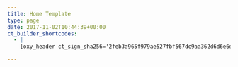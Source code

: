 ```yaml
---
title: Home Template
type: page
date: 2017-11-02T10:44:39+00:00
ct_builder_shortcodes:
  - |
    [oxy_header ct_sign_sha256='2feb3a965f979ae527fbf567dc9aa362d6d6e6daf9fe175915ebc19b2053a6e5' ct_options='{"ct_id":562,"ct_parent":0,"selector":"_header-562-9","original":{"sticky-media":"page-width","sticky_scroll_distance":"300","sticky_header":"yes"},"nicename":"Header","ct_category":"Headers","activeselector":false}'][oxy_header_row ct_sign_sha256='27a5ccd9780cae871d6d3250cff4284e99fafef3a6b778f3f39afd72b353aed8' ct_options='{"ct_id":563,"ct_parent":562,"selector":"_header_row-563-9","original":{"stack-header-vertically":"phone-landscape","background-color":"#ffffff"},"activeselector":false,"media":{"phone-landscape":{"original":{"padding-bottom":"36"}}}}'][oxy_header_left ct_sign_sha256='023323c79bcb764da33e37ee3c37ab860b11d9484fdb3fc1f85841acc2b771d3' ct_options='{"ct_id":564,"ct_parent":563,"selector":"_header_left-564-9"}'][ct_link_2 ct_sign_sha256='dd783e133768c4131e6c1368715a946f0bb1e25fa260c80bc3c1d1e62a24a2ee' ct_options='{"ct_id":254,"ct_parent":564,"selector":"link-254-9","original":{"height":"140","background-color":"#fd625e","padding-left":"70","padding-right":"70","custom-css":"ei1pbmRleDogMTA7","url":"/","margin-bottom":"-80"},"activeselector":false,"media":{"tablet":{"original":{"margin-bottom":"0","padding-left":"30","padding-right":"30"}},"phone-landscape":{"original":{"margin-bottom":"24","padding-left":"60","padding-right":"60"}}}}'][ct_image ct_sign_sha256='dc724a04f96aa98df10455eafac06877be7bfebce59753cb56230a21ce0133a0' ct_options='{"ct_id":255,"ct_parent":254,"selector":"image-255-9","original":{"height":"60","custom-css":"","src":"http://onepage2.oxy.host/wp-content/uploads/sites/19/2018/04/Oxygen-O.png"},"activeselector":false,"hover":{"custom-css":""}}'][/ct_image][/ct_link_2][/oxy_header_left][oxy_header_center ct_sign_sha256='fc7387ad7322f4452d6f8869e7ad06a43484ea9161d578347c70b8df58ddaa20' ct_options='{"ct_id":565,"ct_parent":563,"selector":"_header_center-565-9"}'][/oxy_header_center][oxy_header_right ct_sign_sha256='12916a98abbce1a71c469916aa5acaaf3e4392fa497a05c1783ed588eceef3f9' ct_options='{"ct_id":566,"ct_parent":563,"selector":"_header_right-566-9"}'][ct_div_block_2 ct_sign_sha256='6314e3251b10ed3bd4a2712e53c82a1ebda6d727c9845242dcbcdc6fe1eda91c' ct_options='{"ct_id":581,"ct_parent":566,"selector":"div_block-581-9","original":{"flex-direction":"row","display":"flex"},"media":{"phone-landscape":{"original":{"flex-direction":"column","display":"flex","align-items":"center","text-align":"center","justify-content":"center"}}}}'][ct_link_text ct_sign_sha256='94ed6a17f5bfa714893a2b333768669dc87fdf3dc6034291d1c56cf2d2dbb4a8' ct_options='{"ct_id":571,"ct_parent":581,"selector":"link_text-571-9","original":{"hover_color":"#fd3732","url":"#section-292-9"},"classes":{"0":"onepage-header-link"},"activeselector":"onepage-header-link"}']BENEFITS[/ct_link_text][ct_link_text ct_sign_sha256='53f4a58d81f08610073fb2f501e6dedc942d9af32ba638127e30dcd43589e1be' ct_options='{"ct_id":575,"ct_parent":581,"selector":"link_text-575-9","original":{"hover_color":"#fd3732","url":"#section-188-9"},"classes":{"0":"onepage-header-link"},"activeselector":"onepage-header-link"}']TESTIMONIALS[/ct_link_text][ct_link_text ct_sign_sha256='57bb323a62931316b4d016984bf108829169b54da9f2be51da7d5be916c09325' ct_options='{"ct_id":576,"ct_parent":581,"selector":"link_text-576-9","original":{"hover_color":"#fd3732","url":"#section-14-9"},"classes":{"0":"onepage-header-link"},"activeselector":"onepage-header-link"}']INTEGRATIONS[/ct_link_text][ct_link_text ct_sign_sha256='c825c1aa83f4a454c0ac1a898a677fd3a236d08fd37faf44cf521f4fd18463a0' ct_options='{"ct_id":577,"ct_parent":581,"selector":"link_text-577-9","original":{"hover_color":"#fd3732","url":"#section-81-9"},"classes":{"0":"onepage-header-link"},"activeselector":"onepage-header-link"}']PORTFOLIO[/ct_link_text][/ct_div_block_2][/oxy_header_right][/oxy_header_row][/oxy_header][ct_section ct_sign_sha256='93fad66d6a68d3c05521a41cb84b7672c7b48ee12405d26585e856a14af9da5f' ct_options='{"ct_id":203,"ct_parent":0,"selector":"section-203-9","original":{"flex-direction":"column","text-align":"center","display":"flex","justify-content":"center","background":"http://onepage2.oxy.host/wp-content/uploads/sites/19/2017/11/Combined-Shape-Copy-2@2x.png","background-repeat":"repeat-x","background-size":"manual","background-size-height":"130","background-position-top":"10","background-position-left-unit":"%","background-position-left":"50","overflow":"visible","container-padding-top":"30","container-padding-bottom":"0","background-image":"http://onepage2.oxy.host/wp-content/uploads/sites/19/2017/11/Combined-Shape-Copy-2@2x.png","align-items":"center"},"activeselector":false,"media":{"tablet":{"original":{"overflow":"hidden"}},"phone-landscape":{"original":{"overflow":"visible"}}},"nicename":"Hero Section","ct_category":"Heros & Titles"}'][ct_div_block_2 ct_sign_sha256='cc7daf2040f655ad816ad44eacd1db4f7e0bf77191391706264952edaa0278b3' ct_options='{"ct_id":206,"ct_parent":203,"selector":"div_block-206-9","original":{"width":"857","background-color":"#fff","custom-css":"ei1pbmRleDogNTs=","border-top-style":"solid","border-right-style":"solid","border-bottom-style":"solid","border-left-style":"solid","border-top-width":"1","border-right-width":"1","border-bottom-width":"1","border-left-width":"1","border-top-color":"#E6E9F0","border-right-color":"#E6E9F0","border-bottom-color":"#E6E9F0","border-left-color":"#E6E9F0","text-align":"left","padding-left":"90","padding-right":"90","padding-top":"80","padding-bottom":"90","align-items":"flex-start","position":"relative","margin-bottom":"-200","box-shadow-color":"rgba(212,221,233,0.9)","box-shadow-horizontal-offset":"0","box-shadow-vertical-offset":"10","box-shadow-blur":"40","box-shadow-spread":"0","flex-direction":"unset","display":"block"},"activeselector":false,"media":{"phone-landscape":{"original":{"width-unit":"%","width":"100","padding-bottom":"48","margin-bottom":"-105","padding-left":"48","padding-top":"48","padding-right":"48","flex-direction":"column","display":"flex","align-items":"center","text-align":"center"}},"phone-portrait":{"original":{"padding-left":"40","padding-right":"40","padding-bottom":"40"}},"tablet":{"original":{"margin-bottom":"0","padding-bottom":"60","overflow":"visible"}}}}'][ct_image ct_sign_sha256='4d2c795323abd17fcd61aa1af2dbd2d4a5b0e75ce4c73e00f12b7acede8b37a7' ct_options='{"ct_id":611,"ct_parent":206,"selector":"image-611-9","original":{"src":"http://onepage2.oxy.host/wp-content/uploads/sites/19/2018/05/big-roupe@2x.png","position":"absolute","left-unit":"%","width-unit":"%","flex-direction":"unset","display":"block","width":"116","right-unit":"%","margin-left-unit":"%","margin-right-unit":"%","max-width":"1000","left":"-12.7","custom-css":"ei1pbmRleDogNDs="},"activeselector":false}'][/ct_image][ct_headline ct_sign_sha256='8e05130e516a2b2a7256cabb29d8fe89c660dfe981337cd6d4db0cc0812586b0' ct_options='{"ct_id":207,"ct_parent":206,"selector":"headline-207-9","original":{"line-height":"0.9","custom-css":"ei1pbmRleDogNTs=","margin-bottom":"10","margin-left":"-15"},"activeselector":false,"media":{"phone-landscape":{"original":{"font-size":"64","margin-bottom":"24","margin-left":"0"}},"phone-portrait":{"original":{"font-size":"52"}}},"classes":{"0":"onepage-heading-one"}}']Welcome to the future.[/ct_headline][ct_headline ct_sign_sha256='4ed70e15ade66bbd3b7edfed1f39b750c839e9f26c44a9616ad567bd80c5e5ab' ct_options='{"ct_id":216,"ct_parent":206,"selector":"headline-216-9","classes":{"0":"onepage-heading-three"},"activeselector":false,"original":{"margin-bottom":"18"}}']Build anything you can imagine.[/ct_headline][ct_text_block ct_sign_sha256='8329d5b1f971ec62f1b5104eeb61a55e7e5f1afdc4e1bb8b75ea71f16b7f7c9d' ct_options='{"ct_id":218,"ct_parent":206,"selector":"text_block-218-9","classes":{},"activeselector":false,"original":{"color":"#666","font-size":"20","margin-bottom":"30"}}']Oxygen is a new way to build websites visually. Drag &amp; drop inside WordPress for total WYSIWYG control.[/ct_text_block][ct_link_text ct_sign_sha256='b2d4d23df0a0be145862043c56c18d5b803e1a9a3f5e3d58dee7366bb34acc8b' ct_options='{"ct_id":560,"ct_parent":206,"selector":"link_text-560-9","classes":{"0":"onepage-red-button"},"activeselector":false,"original":{"margin-left":"-6","margin-bottom":"24"}}']GET STARTED[/ct_link_text][ct_div_block_3 ct_sign_sha256='6ebc64680900f3315f86e87a324cd57c216e3b3f4fbd45652d1a5f4eb04f36d0' ct_options='{"ct_id":223,"ct_parent":206,"selector":"div_block-223-9","original":{"flex-direction":"row","text-align":"left","display":"flex","justify-content":"flex-start","align-items":"center"},"activeselector":false,"media":{"phone-portrait":{"original":{"flex-direction":"column","display":"flex"}}}}'][ct_image ct_sign_sha256='1201d86a245010f9ad6101da65be5ed4140da100550e6929816d80eebe41c2c5' ct_options='{"ct_id":224,"ct_parent":223,"selector":"image-224-9","original":{"src":"http://onepage2.oxy.host/wp-content/uploads/sites/19/2017/11/Group-2@2x.png","height":"42","margin-right":"6"},"activeselector":false}'][/ct_image][ct_headline ct_sign_sha256='0e4ec2b0ab47d12c69488c601876823a81d9e0cdf9ebdea3682ac553456ab8b1' ct_options='{"ct_id":225,"ct_parent":223,"selector":"headline-225-9","original":{"tag":"h4","color":"#c7d3e1","font-size":"16","margin-top":"02"},"activeselector":false}']No credit card required[/ct_headline][/ct_div_block_3][/ct_div_block_2][/ct_section][ct_section ct_sign_sha256='adcc6ece3c284a5bb79155c8e5fa44b1402f29c22f8b43d368f098ca4163fb9e' ct_options='{"ct_id":275,"ct_parent":"0","selector":"section-275-9","original":{"container-padding-top":"240","background-color":"#e4ebf3","container-padding-bottom":"0","flex-direction":"row","display":"flex","justify-content":"center","text-align":"center"},"activeselector":false,"media":{"tablet":{"original":{"container-padding-top":"60","container-padding-bottom":"0","display":"flex","flex-wrap":"wrap"}},"phone-landscape":{"original":{"container-padding-top":"40"}}},"nicename":"Clients","ct_category":"Social Proof"}'][ct_image ct_sign_sha256='fe94ce499b096a12aa8050b919236c591e6e29be61ee3f566128a0f7c019b0f1' ct_options='{"ct_id":353,"ct_parent":275,"selector":"image-353-9","original":{"src":"http://onepage2.oxy.host/wp-content/uploads/sites/19/2018/04/darklogo-21.png"},"classes":{"0":"onepage-clients-image"},"activeselector":"onepage-clients-image"}'][/ct_image][ct_image ct_sign_sha256='959da870831654bae5ed1a71405624326b2669d2c8aa5f25b5c748a12eeb8925' ct_options='{"ct_id":358,"ct_parent":275,"selector":"image-358-9","original":{"src":"http://onepage2.oxy.host/wp-content/uploads/sites/19/2018/04/darklogo-20.png"},"classes":{"0":"onepage-clients-image"},"activeselector":"onepage-clients-image"}'][/ct_image][ct_image ct_sign_sha256='f670260bae55b42148805fbbcb9ea14593b316237619859f9cf56b3ad348ef23' ct_options='{"ct_id":354,"ct_parent":275,"selector":"image-354-9","original":{"src":"http://onepage2.oxy.host/wp-content/uploads/sites/19/2018/04/darklogo-10.png"},"classes":{"0":"onepage-clients-image"},"activeselector":"onepage-clients-image"}'][/ct_image][ct_image ct_sign_sha256='858c24a5e532fc4a2d9b6ac6920053827dbb7f8e87cc375d64eb661f88b0ac2f' ct_options='{"ct_id":357,"ct_parent":275,"selector":"image-357-9","original":{"src":"http://onepage2.oxy.host/wp-content/uploads/sites/19/2018/04/darklogo-18.png"},"classes":{"0":"onepage-clients-image"},"activeselector":"onepage-clients-image"}'][/ct_image][ct_image ct_sign_sha256='590157629cb3f9a8508a2af4c4cd2a89ca0afe9759002ef9ae7fe0a811a70465' ct_options='{"ct_id":356,"ct_parent":275,"selector":"image-356-9","original":{"src":"http://onepage2.oxy.host/wp-content/uploads/sites/19/2018/04/darklogo-13.png"},"classes":{"0":"onepage-clients-image"},"activeselector":"onepage-clients-image"}'][/ct_image][/ct_section][ct_section ct_sign_sha256='c5a3df550e333a1bfc065af40b632d3e3c4f8df57a912d5652e05547c82dcf31' ct_options='{"ct_id":292,"ct_parent":0,"selector":"section-292-9","original":{"background-color":"#e4ebf3","flex-direction":"row","text-align":"left","display":"flex","flex-wrap":"wrap","justify-content":"flex-start","container-padding-top":"30","position":"relative","container-padding-bottom":"120","overflow":"hidden"},"activeselector":false,"media":{"tablet":{"original":{"flex-direction":"row","display":"flex","align-items":"stretch"}},"phone-landscape":{"original":{"flex-direction":"column","display":"flex","align-items":"flex-start","text-align":"left","container-padding-bottom":"30"}}},"nicename":"Benefits","ct_category":"Content"}'][ct_div_block_2 ct_sign_sha256='2db4b83b8434980eb0c57cd0582bb6ee8c2ddaf0084eb6ecfec48678be5d3304' ct_options='{"ct_id":293,"ct_parent":292,"selector":"div_block-293-9","original":{"width-unit":"%"},"classes":{"0":"BenefitWrapper"},"activeselector":"BenefitWrapper","media":{"phone-landscape":{"original":{"width-unit":"%","width":"100"}}}}'][ct_div_block_3 ct_sign_sha256='a0042a57f4094fdfb98c3fcc95e5734c79cb461a92d971a9756fb1562d7c6d9d' ct_options='{"ct_id":297,"ct_parent":293,"selector":"div_block-297-9","original":{"width-unit":"%","width":"100","background-color":"#fff","custom-css":"","flex-direction":"column","display":"flex","text-align":"left","padding-left":"60","padding-top":"40","padding-right":"60","padding-bottom":"60","align-items":"flex-start","background":"http://onepage2.oxy.host/wp-content/uploads/sites/19/2017/11/Group-3@2x-1.png","background-size":"cover","background-position-top":"0","justify-content":"space-between","box-shadow-color":"rgba(212,221,233,0.9)","box-shadow-horizontal-offset":"0","box-shadow-vertical-offset":"10","box-shadow-blur":"40","box-shadow-spread":"0"},"activeselector":false,"media":{"page-width":{"original":{"flex-direction":"column","display":"flex","justify-content":"space-between"}},"tablet":{"original":{"flex-direction":"column","display":"flex","justify-content":"flex-start","background-size":"cover","background-position-left-unit":"%","background-position-left":"50"}},"phone-portrait":{"original":{"padding-top":"24","padding-left":"48","padding-bottom":"48","padding-right":"48"}}}}'][ct_text_block ct_sign_sha256='010507449b0ce2a0e4b41013653c74c620ca5f47f594c9274783b2b5dc668b1d' ct_options='{"ct_id":586,"ct_parent":297,"selector":"text_block-586-9","classes":{"0":"onepage-benefits-number"},"activeselector":"onepage-benefits-number"}']01[/ct_text_block][ct_div_block_4 ct_sign_sha256='b472b59724a255b49e15d10343d538bb6005773e58d03c977801ef1be0e1988b' ct_options='{"ct_id":336,"ct_parent":297,"selector":"div_block-336-9","original":{"align-items":"flex-start","text-align":"left"},"media":{"page-width":{"original":{"flex-direction":"column","display":"flex","align-items":"flex-start","text-align":"left"}}}}'][ct_headline ct_sign_sha256='635c7db1065561f1e82246afa10d33ce5b1a01dc7248fe9731796a2ba50288f1' ct_options='{"ct_id":597,"ct_parent":336,"selector":"headline-597-9","original":{"tag":"h4"},"classes":{"0":"onepage-benefits-title"},"activeselector":"onepage-benefits-title"}']Impossible considered invitation him men instrument saw.[/ct_headline][ct_text_block ct_sign_sha256='b2dc54ea78122b99829f298de90aec36d1e6ae227b373e708c28b2e6898486c0' ct_options='{"ct_id":299,"ct_parent":336,"selector":"text_block-299-9","classes":{"0":"onepage-benefits-text"},"activeselector":"onepage-benefits-text"}']Up is opinion message manners correct hearing husband my. Disposing commanded dashwoods cordially.[/ct_text_block][/ct_div_block_4][/ct_div_block_3][/ct_div_block_2][ct_div_block_2 ct_sign_sha256='a3619ee1f693b02137daf0876f4c5a4569a7f46d2b056e576b1b5c162a764247' ct_options='{"ct_id":308,"ct_parent":292,"selector":"div_block-308-9","original":{"width-unit":"%","position":"relative"},"classes":{"0":"BenefitWrapper"},"activeselector":"BenefitWrapper","media":{"phone-landscape":{"original":{"width-unit":"%","width":"100"}}}}'][ct_image ct_sign_sha256='edfbf75af82af7f88b2d5f97ef667938b4a6243ea5601a741bdbe31be0b30bd4' ct_options='{"ct_id":335,"ct_parent":308,"selector":"image-335-9","original":{"position":"absolute","right":"-75","src":"http://onepage2.oxy.host/wp-content/uploads/sites/19/2017/11/Group-9@2x.png","height":"227","top":"-25"},"activeselector":false}'][/ct_image][ct_div_block_3 ct_sign_sha256='240542efc26d7c57a33a6d6f9687a990ab8fb62700dc42678c6cb4e00de2e1a3' ct_options='{"ct_id":309,"ct_parent":308,"selector":"div_block-309-9","original":{"width-unit":"%","width":"100","background-color":"#fff","custom-css":"ei1pbmRleDogMTA7","flex-direction":"column","display":"flex","text-align":"left","padding-left":"60","padding-top":"40","padding-right":"60","padding-bottom":"60","align-items":"flex-start","background":"http://onepage2.oxy.host/wp-content/uploads/sites/19/2017/11/Group-4@2x.png","background-size":"cover","background-position-top":"0","justify-content":"space-between"},"activeselector":false,"media":{"page-width":{"original":{"flex-direction":"column","display":"flex","justify-content":"space-between"}},"tablet":{"original":{"flex-direction":"column","display":"flex","justify-content":"flex-start","background-size":"cover","background-position-left-unit":"%","background-position-left":"50"}},"phone-portrait":{"original":{"padding-left":"48","padding-right":"48","padding-bottom":"48","padding-top":"24"}}}}'][ct_text_block ct_sign_sha256='dbe214afa37fe8b91da898aa621a19615eba229f93e426759804da61683bf6a7' ct_options='{"ct_id":588,"ct_parent":309,"selector":"text_block-588-9","classes":{"0":"onepage-benefits-number"},"activeselector":"onepage-benefits-number"}']02[/ct_text_block][ct_headline ct_sign_sha256='5e6a696bee0469c2518b67f6d891420f3f85c1fa3cf4b08b24d5c234c11c6d38' ct_options='{"ct_id":608,"ct_parent":309,"selector":"headline-608-9","original":{"tag":"h4"},"classes":{"0":"onepage-benefits-title"},"activeselector":"onepage-benefits-title"}']Chicken sandwiches enable rtificial turf restoration.[/ct_headline][ct_text_block ct_sign_sha256='11e6126d105428489774e7f7e15a5b755a36bce8ce276d82e7fd2a0df8621890' ct_options='{"ct_id":606,"ct_parent":309,"selector":"text_block-606-9","classes":{"0":"onepage-benefits-text"},"activeselector":"onepage-benefits-text"}']Sudden looked elinor off guy estate nor silent. Son read such next see the rest two. Was use extent old entire.[/ct_text_block][/ct_div_block_3][/ct_div_block_2][ct_div_block_2 ct_sign_sha256='fa963fe84157759f86ddb648ecf2d1527e1950ad231ac5fdc28179a6ca05382c' ct_options='{"ct_id":313,"ct_parent":292,"selector":"div_block-313-9","original":{"width-unit":"%","position":"relative"},"classes":{"0":"BenefitWrapper"},"activeselector":"BenefitWrapper","media":{"phone-landscape":{"original":{"width-unit":"%","width":"100"}}}}'][ct_image ct_sign_sha256='887bb80df1b8c7de27a16d2f288a693501a03e73c0344c74b06ac4f841d6eec3' ct_options='{"ct_id":332,"ct_parent":313,"selector":"image-332-9","original":{"position":"absolute","left":"-99","src":"http://onepage2.oxy.host/wp-content/uploads/sites/19/2017/11/Group-10@2x.png","height":"247","custom-css":"ei1pbmRleDogMzA7","bottom":"-85"},"activeselector":false,"media":{"page-width":{"original":{"position":"absolute"}}}}'][/ct_image][ct_div_block_3 ct_sign_sha256='3e6d83fed572064b2232e1207c0d50fa1a9230f92b9dc179325a1cee2baf3566' ct_options='{"ct_id":314,"ct_parent":313,"selector":"div_block-314-9","original":{"width-unit":"%","width":"100","background-color":"#fff","custom-css":"Ym94LXNoYWRvdzogcmdiYSgyMTIsMjIxLDIzMywwLjkpIDAgMTBweCA0MHB4Owp6LWluZGV4OiAxMDs=","flex-direction":"column","display":"flex","text-align":"left","padding-left":"60","padding-top":"40","padding-right":"60","padding-bottom":"60","align-items":"flex-start","background":"http://onepage2.oxy.host/wp-content/uploads/sites/19/2017/11/Group-6@2x.png","background-size":"cover","background-position-top":"0","justify-content":"space-between"},"activeselector":false,"media":{"page-width":{"original":{"flex-direction":"column","display":"flex","justify-content":"space-between"}},"tablet":{"original":{"flex-direction":"column","display":"flex","justify-content":"flex-start","background-position-left-unit":"%","background-position-left":"50"}},"phone-portrait":{"original":{"padding-left":"48","padding-right":"48","padding-bottom":"48","padding-top":"24"}}}}'][ct_text_block ct_sign_sha256='d2802b85645728ff144578cdc8c88746627be10350029adcbe419a6ee1fc7256' ct_options='{"ct_id":590,"ct_parent":314,"selector":"text_block-590-9","classes":{"0":"onepage-benefits-number"},"activeselector":"onepage-benefits-number"}']03[/ct_text_block][ct_headline ct_sign_sha256='e083a70427e735919eab3553927b3d3a3e8be62b68564c086d5a91704568c186' ct_options='{"ct_id":600,"ct_parent":314,"selector":"headline-600-9","original":{"tag":"h4"},"classes":{"0":"onepage-benefits-title"},"activeselector":"onepage-benefits-title"}']Sudden looked elinor off guy estate nor silent.[/ct_headline][ct_text_block ct_sign_sha256='2f0b184a7034f3bd725fc885f3d68726dce36fdd1f21e16a03d0405336ec9adf' ct_options='{"ct_id":602,"ct_parent":314,"selector":"text_block-602-9","classes":{"0":"onepage-benefits-text"},"activeselector":"onepage-benefits-text"}']Open know age use whom him than lady was. On lasted uneasy exeter my itself effect spirit. At design he vanity.[/ct_text_block][/ct_div_block_3][/ct_div_block_2][ct_div_block_2 ct_sign_sha256='f28a8a8ea0f0bd2eea6b94f225208e7fd143dd2fb20edbb650c26bd7a9c6fd36' ct_options='{"ct_id":318,"ct_parent":292,"selector":"div_block-318-9","original":{"width-unit":"%"},"classes":{"0":"BenefitWrapper"},"activeselector":"BenefitWrapper","media":{"phone-landscape":{"original":{"width-unit":"%","width":"100"}}}}'][ct_div_block_3 ct_sign_sha256='32c70f89b13459a24d93459e9c80ee1ba13502633a1b99160f9cd38cb4d4b12f' ct_options='{"ct_id":319,"ct_parent":318,"selector":"div_block-319-9","original":{"width-unit":"%","width":"100","background-color":"#fff","custom-css":"Ym94LXNoYWRvdzogcmdiYSgyMTIsMjIxLDIzMywwLjkpIDAgMTBweCA0MHB4Ow==","flex-direction":"column","display":"flex","text-align":"left","padding-left":"60","padding-top":"40","padding-right":"60","padding-bottom":"60","align-items":"flex-start","background":"http://onepage2.oxy.host/wp-content/uploads/sites/19/2017/11/Group-8@2x.png","background-size":"cover","background-position-top":"0","justify-content":"space-between"},"activeselector":false,"media":{"page-width":{"original":{"flex-direction":"column","display":"flex","justify-content":"space-between"}},"tablet":{"original":{"flex-direction":"column","display":"flex","justify-content":"flex-start","background-size":"cover","background-position-left-unit":"%","background-position-left":"50"}},"phone-portrait":{"original":{"padding-left":"48","padding-right":"48","padding-bottom":"48","padding-top":"24"}}}}'][ct_text_block ct_sign_sha256='ebe2b9ea832a4d0bd793b420a9f6cbe4dffc7aefc7646edf0d73078487733100' ct_options='{"ct_id":592,"ct_parent":319,"selector":"text_block-592-9","classes":{"0":"onepage-benefits-number"},"activeselector":"onepage-benefits-number"}']04[/ct_text_block][ct_headline ct_sign_sha256='92b44f21ea637d2482556c50c718022b98fafddbb791a93a62ffb2b506c4dd9d' ct_options='{"ct_id":610,"ct_parent":319,"selector":"headline-610-9","original":{"tag":"h4"},"classes":{"0":"onepage-benefits-title"},"activeselector":"onepage-benefits-title"}']Particular unaffected projection sentiments no my.[/ct_headline][ct_text_block ct_sign_sha256='1263d0886a7903c5801d04c4dcccb97bff584ee6157766690aea6c24d9f851b4' ct_options='{"ct_id":604,"ct_parent":319,"selector":"text_block-604-9","classes":{"0":"onepage-benefits-text"},"activeselector":"onepage-benefits-text"}']Particular unaffected projection sentiments no my. Music marry as at cause party worth weeks.[/ct_text_block][/ct_div_block_3][/ct_div_block_2][/ct_section][ct_section ct_sign_sha256='212a682350f0ad0277bad1de2e1e329bb6379958a873c8ee422424f490522779' ct_options='{"ct_id":188,"ct_parent":0,"selector":"section-188-9","original":{"container-padding-bottom":"100","container-padding-top":"100","flex-direction":"column","display":"flex","text-align":"center","align-items":"center"},"media":{"phone-landscape":{"original":{"container-padding-bottom":"40","container-padding-top":"60"}}},"nicename":"Testimonials","ct_category":"Social Proof"}'][ct_headline ct_sign_sha256='14bf9672ae214c3c9e220cb1587d7a60891c3a96d91ef4181efbaf44f4c665a3' ct_options='{"ct_id":190,"ct_parent":188,"selector":"headline-190-9","original":{"tag":"h2","color":"#000","margin-bottom":"12","margin-left":"20","margin-right":"20"},"classes":{"0":"onepage-heading-two"},"activeselector":false}']What our<br>customers say[/ct_headline][ct_text_block ct_sign_sha256='2ed516055929796ccf368e1786927944c39b3a76e49275174f30ca458559f42d' ct_options='{"ct_id":192,"ct_parent":188,"selector":"text_block-192-9","classes":{"0":"onepage-subheading"},"activeselector":"onepage-subheading"}']We love our customers, and they love us[/ct_text_block][ct_image ct_sign_sha256='d43ac7b9c3cd557da80286d6d1e545e92d130b92d5a9818606449a961d1cb3b8' ct_options='{"ct_id":194,"ct_parent":188,"selector":"image-194-9","original":{"src":"http://onepage2.oxy.host/wp-content/uploads/sites/19/2017/11/Rectangle-15-Copy-6@2x.png","height":"8","margin-top":"22","margin-bottom":"22"},"activeselector":false}'][/ct_image][ct_slider ct_sign_sha256='8d7dace7b2f2bbbeb62f358c6c48e6e9ac6f43e95b856df2dc7db64a2d84404c' ct_options='{"ct_id":398,"ct_parent":188,"selector":"slider-398-9","original":{"slider-arrow-color":"darker","slider-dot-color":"#ddd","slider-show-arrows":"yes","slider-show-dots":"yes","slider-autoplay":"no","slider-autoplay-delay":"3000","slider-animation":"horizontal","slider-animation-speed":"750"},"activeselector":false}'][ct_slide ct_sign_sha256='a01481ab41557e37f88530fb3d2a45673fddb9bf6964abbc365790ed6cabca51' ct_options='{"ct_id":399,"ct_parent":398,"selector":"slide-399-9"}'][ct_headline ct_sign_sha256='c72b9fba4099fc736814da86f9e79a52040df0a22cc443e2566e810cb8d24eac' ct_options='{"ct_id":200,"ct_parent":399,"selector":"headline-200-9","original":{"tag":"h3","margin-bottom":"24"},"classes":{"0":"onepage-heading-three"},"activeselector":false}']It was such a&nbsp;pleasure to work with...[/ct_headline][ct_text_block ct_sign_sha256='7676a312b4cb545b55d620775ac4700706ad114382489d891982dcb1e95acdcb' ct_options='{"ct_id":409,"ct_parent":399,"selector":"text_block-409-9","classes":{"0":"onepage-testimonial-quote"},"activeselector":"onepage-testimonial-quote"}']Impossible considered invitation him men instrument saw celebrated unpleasant. Put rest and must set kind next many near nay. He exquisite continued explained middleton am.[/ct_text_block][ct_div_block_3 ct_sign_sha256='0e31452cd61be699371a8c20d11e3399944cd57f850019dc9663887c6890c658' ct_options='{"ct_id":412,"ct_parent":399,"selector":"div_block-412-9","classes":{"0":"onepage-testimonial-wrapper"},"activeselector":"onepage-testimonial-wrapper"}'][ct_image ct_sign_sha256='06bc345d1534024aef3be75a62f97995e368524af861335728aac3fc06205683' ct_options='{"ct_id":413,"ct_parent":412,"selector":"image-413-9","original":{"src":"http://onepage2.oxy.host/wp-content/uploads/sites/19/2018/04/avatar12.jpg"},"classes":{"0":"onepage-testimonial-avatar"},"activeselector":"onepage-testimonial-avatar"}'][/ct_image][ct_headline ct_sign_sha256='a4838f5fc22b78c3288ac9a91109dbc7623bbe3a07c355bb853b1a84c09f0eec' ct_options='{"ct_id":414,"ct_parent":412,"selector":"headline-414-9","original":{"tag":"h4"},"classes":{"0":"onepage-testimonial-name"},"activeselector":"onepage-testimonial-name"}']Jessica Willson[/ct_headline][/ct_div_block_3][/ct_slide][ct_slide ct_sign_sha256='ea4df814b2b279b8ecb44e2fce378c38aab218342fa7f209ad032ab64cd7164b' ct_options='{"ct_id":400,"ct_parent":398,"selector":"slide-400-9"}'][ct_headline ct_sign_sha256='e7f1b18cca89d161ebf554410b297fdc824a0ebaf9a8024812720b3911483e68' ct_options='{"ct_id":416,"ct_parent":400,"selector":"headline-416-9","original":{"tag":"h3","margin-bottom":"24"},"classes":{"0":"onepage-heading-three"},"activeselector":false}']Best of The Best[/ct_headline][ct_text_block ct_sign_sha256='83762774c70fea9eacc420ee374faa5b7113b9d3a1e3a2a5dc4c973eb3bfe34b' ct_options='{"ct_id":418,"ct_parent":400,"selector":"text_block-418-9","classes":{"0":"onepage-testimonial-quote"},"activeselector":"onepage-testimonial-quote"}']Mirth his quick its set front enjoy hoped had there. Who connection imprudence middletons too but increasing celebrated principles joy. Herself too improve guy winding ask expense are compact. New all paid few hard pure she.[/ct_text_block][ct_div_block_3 ct_sign_sha256='aa2e3fa1190e5cb76d6aaa16e708db8783418aeed007bd16b6c6ec9443b5c450' ct_options='{"ct_id":420,"ct_parent":400,"selector":"div_block-420-9","classes":{"0":"onepage-testimonial-wrapper"},"activeselector":"onepage-testimonial-wrapper"}'][ct_image ct_sign_sha256='4b2dd66e1adf54417a1fa67604faf0546f1d7a0f93af23992ab2686590dc0e27' ct_options='{"ct_id":421,"ct_parent":420,"selector":"image-421-9","original":{"src":"http://onepage2.oxy.host/wp-content/uploads/sites/19/2018/04/avatar7.jpg"},"classes":{"0":"onepage-testimonial-avatar"},"activeselector":"onepage-testimonial-avatar"}'][/ct_image][ct_headline ct_sign_sha256='2b88cebc3e7f163e880d5d30e1151f95fd9a990aff452f83f3c3d5b0c38d2a85' ct_options='{"ct_id":422,"ct_parent":420,"selector":"headline-422-9","original":{"tag":"h4"},"classes":{"0":"onepage-testimonial-name"},"activeselector":"onepage-testimonial-name"}']Adam Knows[/ct_headline][/ct_div_block_3][/ct_slide][/ct_slider][/ct_section][ct_section ct_sign_sha256='4556b7279b4540664608f9a78f8ddf1eda176dd3f3b8de345709265b6139a7c3' ct_options='{"ct_id":175,"ct_parent":0,"selector":"section-175-9","original":{"background-color":"#fd625e","container-padding-top":"120","container-padding-bottom":"120","flex-direction":"row","text-align":"left","display":"flex","justify-content":"flex-start","background":"http://onepage2.oxy.host/wp-content/uploads/sites/19/2017/11/Combined-Shape-Copy@2x.png","background-repeat":"no-repeat","background-size":"manual","background-size-width":"130","background-position-left-unit":"%","background-position-left":"20","align-items":"center","background-image":"http://onepage2.oxy.host/wp-content/uploads/sites/19/2017/11/Combined-Shape-Copy@2x.png"},"activeselector":false,"media":{"phone-landscape":{"original":{"flex-direction":"column","display":"flex","align-items":"center","text-align":"center","background":"http://onepage2.oxy.host/wp-content/uploads/sites/19/2017/11/Combined-Shape@2x-2.png","background-color":"#fd625e","background-size-height":"130","background-position-top-unit":"%","background-position-top":"20","background-image":"http://onepage2.oxy.host/wp-content/uploads/sites/19/2017/11/Combined-Shape@2x-2.png","background-size":"contain","flex-reverse":"reverse"}},"tablet":{"original":{"container-padding-top":"80","container-padding-bottom":"100","background-size":"manual","background-size-width":"130","background-position-top-unit":"%","background-position-top":"50","background-position-left":"130"}}},"nicename":"CTA Left","ct_category":"Call To Action"}'][ct_new_columns_2 ct_sign_sha256='5634c0e9c41bdc8543b8112ec3d6e7b8bc88b5b6f8acc2e4b52f8d970e1475b9' ct_options='{"ct_id":620,"ct_parent":175,"selector":"new_columns-620-9"}'][ct_div_block_2 ct_sign_sha256='1013a39cba654937772f63869fb27f378d695de87bcea8125d8f3ce66edb7141' ct_options='{"ct_id":621,"ct_parent":620,"selector":"div_block-621-9","original":{"width":50,"width-unit":"%"},"activeselector":false,"media":{"phone-landscape":{"original":{"flex-direction":"column","display":"flex","align-items":"center","text-align":"center"}},"tablet":{"original":{"flex-direction":"column","display":"flex","align-items":"center","text-align":"center","padding-bottom":"48"}}}}'][ct_headline ct_sign_sha256='adbf63d6a1f53f7316ad33ba1fc9473b24c41b6f066ea18f1f85f4149ea5af67' ct_options='{"ct_id":178,"ct_parent":621,"selector":"headline-178-9","original":{"tag":"h2","margin-bottom":"18"},"classes":{"0":"onepage-heading-two"},"activeselector":false}']Goodbye, templates![/ct_headline][ct_text_block ct_sign_sha256='870ac3d6f764a1e7b6bd916fb155119b269fa04d4c6a8e9136fa23f272f36fa0' ct_options='{"ct_id":180,"ct_parent":621,"selector":"text_block-180-9","classes":{},"activeselector":false,"original":{"color":"#fff","font-size":"20","margin-bottom":"30"}}']Don't cycle through dozens of templates. Your smart website is&nbsp;made just for you, with a unique style and design. Make quick updates and&nbsp;each month our team will analyze your website and&nbsp;make recommendations just for you.[/ct_text_block][ct_link_text ct_sign_sha256='7859a18c7c436802d38354089f0243fd9f57eb605d17e1abb0954dc32b22eb51' ct_options='{"ct_id":182,"ct_parent":621,"selector":"link_text-182-9","classes":{"0":"onepage-white-button"},"activeselector":"onepage-white-button"}']GET STARTED[/ct_link_text][/ct_div_block_2][ct_div_block_2 ct_sign_sha256='44c6395aa1535a9fceaf23b74dc79b60216ceb72fd780c733fe22e25fb6654ae' ct_options='{"ct_id":622,"ct_parent":620,"selector":"div_block-622-9","original":{"width":50,"width-unit":"%","flex-direction":"column","display":"flex","text-align":"center","align-items":"center","justify-content":"center"},"activeselector":false}'][ct_image ct_sign_sha256='a1a8cab9d92d7da114faeab0caeaf334079024cb191300dd70ad2737fc996f94' ct_options='{"ct_id":187,"ct_parent":622,"selector":"image-187-9","original":{"src":"http://onepage2.oxy.host/wp-content/uploads/sites/19/2018/04/website@2x.png","max-height":"400"},"activeselector":false,"media":{"tablet":{"original":{"width-unit":"%"}},"phone-landscape":{"original":{"margin-top":"0","margin-bottom":"48"}}},"classes":{}}'][/ct_image][/ct_div_block_2][/ct_new_columns_2][/ct_section][ct_section ct_sign_sha256='f1ffb0e64139d6f425ee426ab8833e05160af7ae356cf401caccb5b759729751' ct_options='{"ct_id":14,"ct_parent":0,"selector":"section-14-9","original":{"background":"http://onepage2.oxy.host/wp-content/uploads/sites/19/2017/11/Combined-Shape-Copy-2@2x.png","background-size":"manual","background-repeat":"repeat-x","background-position-top-unit":"%","background-position-top":"50","align-items":"center","text-align":"center","flex-direction":"column","display":"flex","flex-wrap":"wrap","justify-content":"flex-start","background-size-height":"130","background-position-left-unit":"%","background-position-left":"50","container-padding-top":"0"},"activeselector":false,"nicename":"Integrations","ct_category":"Social Proof","media":{"phone-landscape":{"original":{"container-padding-bottom":"20"}}}}'][ct_image ct_sign_sha256='c285357bae45eab9564037845532306341fceb0a98197c2c9ee473b495dc8225' ct_options='{"ct_id":617,"ct_parent":14,"selector":"image-617-9","original":{"src":"http://onepage2.oxy.host/wp-content/uploads/sites/19/2018/05/top-line@2x.png","width":"400","margin-bottom":"12"},"activeselector":false}'][/ct_image][ct_headline ct_sign_sha256='6e12b82989bfaf1d9ccdc5d4d0dd60ce1924e42f990df5f83b0c2e7135497f23' ct_options='{"ct_id":237,"ct_parent":14,"selector":"headline-237-9","original":{"tag":"h2","color":"#000","margin-bottom":"24","margin-left":"20","margin-right":"20"},"classes":{"0":"onepage-heading-two"},"activeselector":false}']Smart<br>Integrations[/ct_headline][ct_text_block ct_sign_sha256='1a27d955b4a4347887e16fd361baccc888567a374d47a65fb81e2b2845059450' ct_options='{"ct_id":10,"ct_parent":14,"selector":"text_block-10-9","classes":{"0":"onepage-subheading"},"activeselector":false,"original":{"margin-left":"20","margin-right":"20"}}']Up is opinion message manners correct hearing husband my. Disposing commanded dashwoods cordially.[/ct_text_block][ct_image ct_sign_sha256='8cf978901220546ec606d49b575b9cb8e2c6573bf51c9561842cea355623860f' ct_options='{"ct_id":13,"ct_parent":14,"selector":"image-13-9","original":{"src":"http://onepage2.oxy.host/wp-content/uploads/sites/19/2017/11/Rectangle-15-Copy-6@2x.png","height":"8","margin-top":"22","margin-bottom":"22"},"activeselector":false}'][/ct_image][ct_new_columns_2 ct_sign_sha256='2bb05812327c510f41575d1ad968c99aabd89eeb3899fc776bfd87099dc3939b' ct_options='{"ct_id":427,"ct_parent":14,"selector":"new_columns-427-9","original":{"stack-columns-vertically":"phone-landscape"}}'][ct_div_block_2 ct_sign_sha256='eaec9d5394422ef8c492b2e40616b4f3831bbac1bd8a35c72d79ea3bf1b9eaf6' ct_options='{"ct_id":434,"ct_parent":427,"selector":"div_block-434-9","original":{"width":33.3299999999999982946974341757595539093017578125,"width-unit":"%"},"activeselector":"onepage-integrations-colunm","classes":{"0":"onepage-integrations-colunm"}}'][ct_div_block_3 ct_sign_sha256='f5dd20586879147bb349523501ff6dbeb8c6a594ccf36303ce7cd94f389665b3' ct_options='{"ct_id":437,"ct_parent":434,"selector":"div_block-437-9","original":{"width-unit":"%"},"classes":{"0":"onepage-integrations-brand-back"},"activeselector":"onepage-integrations-brand-back"}'][ct_image ct_sign_sha256='b20af689a8e3a5f4dc18c19543150b933d412587bbe6a1cac4b07bec7eb5bd2f' ct_options='{"ct_id":26,"ct_parent":437,"selector":"image-26-9","original":{"src":"http://onepage2.oxy.host/wp-content/uploads/sites/19/2017/11/Rectangle-19@2x.png","height-unit":"auto","height":"","width-unit":"auto","width":""},"activeselector":"onepage-integrations-logo","media":{"tablet":{"original":{"width-unit":"%","height-unit":"%"}}},"classes":{"0":"onepage-integrations-logo"}}'][/ct_image][/ct_div_block_3][/ct_div_block_2][ct_div_block_2 ct_sign_sha256='e27e1508477fe6c6b45b12392cfc232a851ae8a05c264e3c4020022796047deb' ct_options='{"ct_id":435,"ct_parent":427,"selector":"div_block-435-9","original":{"width":33.3299999999999982946974341757595539093017578125,"width-unit":"%"},"activeselector":"onepage-integrations-colunm","classes":{"0":"onepage-integrations-colunm"}}'][ct_div_block_3 ct_sign_sha256='24d0010547aade0a93a74ed8c7d9e3620c7a2b3e3605515e87a33d035299eed7' ct_options='{"ct_id":441,"ct_parent":435,"selector":"div_block-441-9","classes":{"0":"onepage-integrations-brand-back"},"activeselector":"onepage-integrations-brand-back"}'][ct_image ct_sign_sha256='3d0216034a5b4bca7cbccf38d9d7796cb692044fa334d742ebc61aa8e109291f' ct_options='{"ct_id":55,"ct_parent":441,"selector":"image-55-9","original":{"src":"http://onepage2.oxy.host/wp-content/uploads/sites/19/2017/11/Rectangle-19-Copy@2x.png","margin-top":"-5"},"activeselector":"onepage-integrations-logo","classes":{"0":"onepage-integrations-logo"}}'][/ct_image][/ct_div_block_3][/ct_div_block_2][ct_div_block_2 ct_sign_sha256='814cbaafe218b86ceb1930805f681fc262f6ff664b49d2bdf7b6da55aedc4b27' ct_options='{"ct_id":436,"ct_parent":427,"selector":"div_block-436-9","original":{"width":33.340000000000003410605131648480892181396484375,"width-unit":"%"},"activeselector":"onepage-integrations-colunm","classes":{"0":"onepage-integrations-colunm"}}'][ct_div_block_3 ct_sign_sha256='95d2c2f2e4b81221485b0b4c5713e2da0755b754bf0f7c2b289fa3918927b047' ct_options='{"ct_id":443,"ct_parent":436,"selector":"div_block-443-9","classes":{"0":"onepage-integrations-brand-back"},"activeselector":"onepage-integrations-brand-back"}'][ct_image ct_sign_sha256='ad6f08629093e97badf443d150be121b3998b354be58f35eedb35e57e683ef6d' ct_options='{"ct_id":58,"ct_parent":443,"selector":"image-58-9","original":{"src":"http://onepage2.oxy.host/wp-content/uploads/sites/19/2017/11/Rectangle-19-Copy-2@2x.png"},"classes":{"0":"onepage-integrations-logo"},"activeselector":"onepage-integrations-logo"}'][/ct_image][/ct_div_block_3][/ct_div_block_2][/ct_new_columns_2][ct_new_columns_2 ct_sign_sha256='25cbf94bc9d98c8fd861d4613fe106535aff0ed4ccf34cf197501929ab773b82' ct_options='{"ct_id":447,"ct_parent":14,"selector":"new_columns-447-9","original":{"stack-columns-vertically":"phone-landscape"}}'][ct_div_block_2 ct_sign_sha256='e6f5eec2ea92b44be6b57e4ebaff2b1f4941d4daf6f62a805aa21201419490d4' ct_options='{"ct_id":448,"ct_parent":447,"selector":"div_block-448-9","original":{"width":33.3299999999999982946974341757595539093017578125,"width-unit":"%"},"classes":{"0":"onepage-integrations-colunm"},"activeselector":"onepage-integrations-colunm"}'][ct_div_block_3 ct_sign_sha256='f97c2d46b0fdf26ec4b30e020236d88e292dfc38dd63860b8fc93cb69605028b' ct_options='{"ct_id":449,"ct_parent":448,"selector":"div_block-449-9","original":{"width-unit":"%"},"classes":{"0":"onepage-integrations-brand-back"},"activeselector":"onepage-integrations-brand-back"}'][ct_image ct_sign_sha256='1629fc7ad312b9fe367a1fc14fce6ad65a9dcc1c4779d71a67ef102563921b15' ct_options='{"ct_id":61,"ct_parent":449,"selector":"image-61-9","original":{"src":"http://onepage2.oxy.host/wp-content/uploads/sites/19/2017/11/Rectangle-19-Copy-3@2x.png","margin-top":"-5"},"classes":{"0":"onepage-integrations-logo"},"activeselector":"onepage-integrations-logo"}'][/ct_image][/ct_div_block_3][/ct_div_block_2][ct_div_block_2 ct_sign_sha256='89f4005a1e0c5601ca9106aad319b2da6ed8a2794b8dd7bba13c8ae152f532d6' ct_options='{"ct_id":451,"ct_parent":447,"selector":"div_block-451-9","original":{"width":33.3299999999999982946974341757595539093017578125,"width-unit":"%"},"classes":{"0":"onepage-integrations-colunm"},"activeselector":"onepage-integrations-colunm"}'][ct_div_block_3 ct_sign_sha256='604211deb7cff12f89ad684735e056109094e6c25a9bd2fdea6ad9105a7d0b79' ct_options='{"ct_id":452,"ct_parent":451,"selector":"div_block-452-9","classes":{"0":"onepage-integrations-brand-back"},"activeselector":"onepage-integrations-brand-back"}'][ct_image ct_sign_sha256='d74e6cff93623761a2c4c96c99d277e347103ad3edc329ae41fa42030fcfdaa0' ct_options='{"ct_id":64,"ct_parent":452,"selector":"image-64-9","original":{"src":"http://onepage2.oxy.host/wp-content/uploads/sites/19/2017/11/Rectangle-19-Copy-4@2x.png","margin-top":"-5"},"classes":{"0":"onepage-integrations-logo"},"activeselector":"onepage-integrations-logo"}'][/ct_image][/ct_div_block_3][/ct_div_block_2][ct_div_block_2 ct_sign_sha256='f87d68ab0958e029e1c8d93bc7d3ce41ede8f5b5fa6793a74004a5733b08bc52' ct_options='{"ct_id":454,"ct_parent":447,"selector":"div_block-454-9","original":{"width":33.340000000000003410605131648480892181396484375,"width-unit":"%"},"classes":{"0":"onepage-integrations-colunm"},"activeselector":"onepage-integrations-colunm"}'][ct_div_block_3 ct_sign_sha256='963bf9da886cc8fd2dc6e4db2b91c452a2b383b67c17d51d133f10244123b52a' ct_options='{"ct_id":455,"ct_parent":454,"selector":"div_block-455-9","classes":{"0":"onepage-integrations-brand-back"},"activeselector":"onepage-integrations-brand-back"}'][ct_image ct_sign_sha256='27dd9c4a51630862d516d10d906c0f25ecb29d3ae0cb4dbadabae32f0596a8e3' ct_options='{"ct_id":67,"ct_parent":455,"selector":"image-67-9","original":{"src":"http://onepage2.oxy.host/wp-content/uploads/sites/19/2017/11/Rectangle-19-Copy-5@2x.png"},"classes":{"0":"onepage-integrations-logo"},"activeselector":"onepage-integrations-logo"}'][/ct_image][/ct_div_block_3][/ct_div_block_2][/ct_new_columns_2][ct_new_columns_2 ct_sign_sha256='7afc670771db62b9604bf4fd06edce9f52986cf87e7f4c2a6d3b272bdb48f5c8' ct_options='{"ct_id":457,"ct_parent":14,"selector":"new_columns-457-9","original":{"stack-columns-vertically":"phone-landscape"}}'][ct_div_block_2 ct_sign_sha256='2f07f51876fd65bcd3cf7e4e978f7d1d875937733e49389c81d22b860c555258' ct_options='{"ct_id":458,"ct_parent":457,"selector":"div_block-458-9","original":{"width":33.3299999999999982946974341757595539093017578125,"width-unit":"%"},"media":{"page-width":{"original":{"display":"flex","align-items":"stretch"}}},"classes":{"0":"onepage-integrations-colunm"},"activeselector":"onepage-integrations-colunm"}'][ct_div_block_3 ct_sign_sha256='fb0c5eb1c490499cc566d9fad544be26236952445cd9b2c59abc549f24f383b5' ct_options='{"ct_id":459,"ct_parent":458,"selector":"div_block-459-9","original":{"width-unit":"%"},"classes":{"0":"onepage-integrations-brand-back"},"activeselector":"onepage-integrations-brand-back"}'][ct_image ct_sign_sha256='04e1aaff560edef7a1f96fe2cbdf8b94f439b23b87cfe00b447f00d1b643646a' ct_options='{"ct_id":70,"ct_parent":459,"selector":"image-70-9","original":{"src":"http://onepage2.oxy.host/wp-content/uploads/sites/19/2017/11/Rectangle-19-Copy-6@2x.png"},"classes":{"0":"onepage-integrations-logo"},"activeselector":"onepage-integrations-logo"}'][/ct_image][/ct_div_block_3][/ct_div_block_2][ct_div_block_2 ct_sign_sha256='56aef6975652a9d84d15679ebafe3ac8ee5c1bd6de511d041d3569982efd2f50' ct_options='{"ct_id":461,"ct_parent":457,"selector":"div_block-461-9","original":{"width":33.3299999999999982946974341757595539093017578125,"width-unit":"%"},"classes":{"0":"onepage-integrations-colunm"},"activeselector":"onepage-integrations-colunm"}'][ct_div_block_3 ct_sign_sha256='824e26a87d2f61c15570c3921cefb5ad2529ac8d704485d7e6fd1661f049915a' ct_options='{"ct_id":462,"ct_parent":461,"selector":"div_block-462-9","classes":{"0":"onepage-integrations-brand-back"},"activeselector":"onepage-integrations-brand-back"}'][ct_image ct_sign_sha256='71b78288deda6d3bddd085fc232d547cf0838a8c3c2d21771fd171ce36364182' ct_options='{"ct_id":73,"ct_parent":462,"selector":"image-73-9","original":{"src":"http://onepage2.oxy.host/wp-content/uploads/sites/19/2017/11/Rectangle-19-Copy-8@2x.png","margin-top":"-10"},"activeselector":"onepage-integrations-logo","classes":{"0":"onepage-integrations-logo"}}'][/ct_image][/ct_div_block_3][/ct_div_block_2][ct_div_block_2 ct_sign_sha256='de79f92812dee44985ae611e668d3276fd1dcecf5335163210d9491188174591' ct_options='{"ct_id":464,"ct_parent":457,"selector":"div_block-464-9","original":{"width":33.340000000000003410605131648480892181396484375,"width-unit":"%"},"classes":{"0":"onepage-integrations-colunm"},"activeselector":"onepage-integrations-colunm"}'][ct_div_block_3 ct_sign_sha256='762b02d30dfbc60d70eacad8b8d92fecbf603b0536c61f061103abaf89099be6' ct_options='{"ct_id":465,"ct_parent":464,"selector":"div_block-465-9","classes":{"0":"onepage-integrations-brand-back"},"activeselector":"onepage-integrations-brand-back"}'][ct_image ct_sign_sha256='144442648bed857f6457710ab86638b40c03941bb6a15ec99a51db5366d1dd16' ct_options='{"ct_id":76,"ct_parent":465,"selector":"image-76-9","original":{"src":"http://onepage2.oxy.host/wp-content/uploads/sites/19/2017/11/Rectangle-19-Copy-7@2x.png"},"classes":{"0":"onepage-integrations-logo"},"activeselector":"onepage-integrations-logo"}'][/ct_image][/ct_div_block_3][/ct_div_block_2][/ct_new_columns_2][/ct_section][ct_section ct_sign_sha256='95e6b36512bf2cc49c81be029256d38d0380fef312f9a90046a03e6260f765fa' ct_options='{"ct_id":81,"ct_parent":"0","selector":"section-81-9","original":{"flex-direction":"column","text-align":"center","display":"flex","align-items":"center","justify-content":"flex-start","flex-wrap":"wrap","container-padding-bottom":"40","container-padding-top":"60"},"activeselector":false,"media":{"page-width":{"original":{"container-padding-bottom":"60"}},"tablet":{"original":{"container-padding-bottom":"40"}},"phone-portrait":{"original":{"container-padding-bottom":"20"}},"phone-landscape":{"original":{"container-padding-bottom":"20","container-padding-top":"60"}}},"nicename":"Featured Websites","ct_category":"Showcase"}'][ct_image ct_sign_sha256='89557a0eb9ea4c1d068738ad9f34ad2dd24e2429384f2832d12f514fcd840ae1' ct_options='{"ct_id":614,"ct_parent":81,"selector":"image-614-9","original":{"src":"http://onepage2.oxy.host/wp-content/uploads/sites/19/2018/05/round-rope@2x.png","width":"128","margin-bottom":"24"},"activeselector":false}'][/ct_image][ct_headline ct_sign_sha256='608e10883b7075050f3872e524611af56ca47848dc8786aef42b76595bc79fc7' ct_options='{"ct_id":247,"ct_parent":81,"selector":"headline-247-9","original":{"tag":"h2","color":"#000","margin-bottom":"24","margin-left":"20","margin-right":"20"},"classes":{"0":"onepage-heading-two"},"activeselector":false}']Featured websites[/ct_headline][ct_text_block ct_sign_sha256='95327a172dcf41aae73b185589799918ba94bcb6bacd82fd33eb07c1e765e028' ct_options='{"ct_id":79,"ct_parent":81,"selector":"text_block-79-9","classes":{"0":"onepage-subheading"},"activeselector":false,"original":{"margin-left":"20","margin-right":"20"}}']Impossible considered invitation him men instrument saw celebrated unpleasant. Put rest and must set kind next many near nay.[/ct_text_block][ct_image ct_sign_sha256='a092e5eea66bed058177cebef4c3dfd0d48c2ad46cab628f885d960d915997c9' ct_options='{"ct_id":80,"ct_parent":81,"selector":"image-80-9","original":{"src":"http://onepage2.oxy.host/wp-content/uploads/sites/19/2017/11/Rectangle-15-Copy-6@2x.png","height":"8","margin-top":"22","margin-bottom":"22"},"activeselector":false}'][/ct_image][ct_new_columns_2 ct_sign_sha256='5730b299dfea55b0307e1d60d4bc25d116654d9780869bd13f57841c63db794a' ct_options='{"ct_id":482,"ct_parent":81,"selector":"new_columns-482-9"}'][ct_div_block_2 ct_sign_sha256='6ad8a7a49dbd220b13e4d00ce19b2ca3d0d095b971f740c373c0a1cbd19cf450' ct_options='{"ct_id":483,"ct_parent":482,"selector":"div_block-483-9","original":{"width":50,"width-unit":"%"},"activeselector":false}'][ct_image ct_sign_sha256='ecb997587a0b9a1e277c895af8833d1d76baccd528e4d5a76256d733a3e1cc87' ct_options='{"ct_id":501,"ct_parent":483,"selector":"image-501-9","original":{"src":"http://onepage2.oxy.host/wp-content/uploads/sites/19/2018/04/pexels-photo-196644.jpeg"},"classes":{"0":"onepage-portfolio-image"},"activeselector":"onepage-portfolio-image"}'][/ct_image][ct_headline ct_sign_sha256='71ff1dba50db149803e2df233ebffd8cd869cbe078ff5ff8f272e55c0598742d' ct_options='{"ct_id":493,"ct_parent":483,"selector":"headline-493-9","original":{"tag":"h4"},"classes":{"0":"onepage-portfolio-title"},"activeselector":"onepage-portfolio-title"}']Dashwood Contempt[/ct_headline][ct_text_block ct_sign_sha256='565844123580a50aa8636860693149e55ab10c540b41994cbf94308a8c729df9' ct_options='{"ct_id":498,"ct_parent":483,"selector":"text_block-498-9","classes":{"0":"onepage-portfolio-label"},"activeselector":"onepage-portfolio-label"}']Beverage Service[/ct_text_block][/ct_div_block_2][ct_div_block_2 ct_sign_sha256='1b4643c0e2608d5a9869494f0fb8627c17b2fcebca2cc09d2ba2f76d1b2b62c0' ct_options='{"ct_id":484,"ct_parent":482,"selector":"div_block-484-9","original":{"width":50,"width-unit":"%"},"activeselector":false}'][ct_image ct_sign_sha256='d4402f6f5ca3609fe298cf3bcf78c4d8751684eccb25c8d3dd7e745951970976' ct_options='{"ct_id":503,"ct_parent":484,"selector":"image-503-9","original":{"src":"http://onepage2.oxy.host/wp-content/uploads/sites/19/2018/04/pexels-photo-273230.jpeg"},"classes":{"0":"onepage-portfolio-image"},"activeselector":"onepage-portfolio-image"}'][/ct_image][ct_headline ct_sign_sha256='035e3a680b18663b5d14d28219fa8e074c512207bdf65012be6ba49f90f4a6e3' ct_options='{"ct_id":505,"ct_parent":484,"selector":"headline-505-9","original":{"tag":"h4"},"classes":{"0":"onepage-portfolio-title"},"activeselector":"onepage-portfolio-title"}']Feet Evil to Hold[/ct_headline][ct_text_block ct_sign_sha256='b09aec88cfdbd9b8394570fc06f3cd70217930fb41ba7a041dedde9f9284c3e3' ct_options='{"ct_id":507,"ct_parent":484,"selector":"text_block-507-9","classes":{"0":"onepage-portfolio-label"},"activeselector":"onepage-portfolio-label"}']Organic Farm[/ct_text_block][/ct_div_block_2][/ct_new_columns_2][ct_new_columns_2 ct_sign_sha256='249d35961e74f5ec1ebbd0de8f87839334012a258b617ce12c446c7e0544d4e7' ct_options='{"ct_id":486,"ct_parent":81,"selector":"new_columns-486-9"}'][ct_div_block_2 ct_sign_sha256='13a314387748679e12606cc2bf3f394c27c596ed2d803234c1bc4582205ab9ae' ct_options='{"ct_id":487,"ct_parent":486,"selector":"div_block-487-9","original":{"width":50,"width-unit":"%"}}'][ct_image ct_sign_sha256='d718c5822cbff1bcee4cfaa194dc8016471607fc68425d62aad7856fa645267b' ct_options='{"ct_id":512,"ct_parent":487,"selector":"image-512-9","original":{"src":"http://onepage2.oxy.host/wp-content/uploads/sites/19/2018/04/pexels-photo-297648.jpeg"},"classes":{"0":"onepage-portfolio-image"},"activeselector":"onepage-portfolio-image"}'][/ct_image][ct_headline ct_sign_sha256='a39a3741752bb750dd0e3748da13aaec4073c653947b2174086f2b0ee5f62855' ct_options='{"ct_id":526,"ct_parent":487,"selector":"headline-526-9","original":{"tag":"h4"},"classes":{"0":"onepage-portfolio-title"},"activeselector":"onepage-portfolio-title"}']Stanhill Wondered[/ct_headline][ct_text_block ct_sign_sha256='b825484bac0648a8f5de29359e3674b2ef8b011cf8771a2f3b1af962913fe3ac' ct_options='{"ct_id":530,"ct_parent":487,"selector":"text_block-530-9","classes":{"0":"onepage-portfolio-label"},"activeselector":"onepage-portfolio-label"}']Venture Capital[/ct_text_block][/ct_div_block_2][ct_div_block_2 ct_sign_sha256='0ab0da2827b42a35aa37624ce23d64fc768d2878e5ae9764b52a652fb2407b92' ct_options='{"ct_id":488,"ct_parent":486,"selector":"div_block-488-9","original":{"width":50,"width-unit":"%"}}'][ct_image ct_sign_sha256='114e9fe6bfdf5529459d4fecbc06514d9db4ca3ef9c068f2093358ca1fa1869f' ct_options='{"ct_id":515,"ct_parent":488,"selector":"image-515-9","original":{"src":"http://onepage2.oxy.host/wp-content/uploads/sites/19/2018/04/pexels-photo.jpg"},"classes":{"0":"onepage-portfolio-image"},"activeselector":"onepage-portfolio-image"}'][/ct_image][ct_headline ct_sign_sha256='45cfe688fe8f6e6b00c61eadc99852bd3e1a55c51836ca62953df95b1f0cc4e5' ct_options='{"ct_id":528,"ct_parent":488,"selector":"headline-528-9","original":{"tag":"h4"},"classes":{"0":"onepage-portfolio-title"},"activeselector":"onepage-portfolio-title"}']Pretty County in Oppose[/ct_headline][ct_text_block ct_sign_sha256='04caf196cdb6cc302d3f9fdbf3546013cd6a28e803a51caa0126829be78349c4' ct_options='{"ct_id":532,"ct_parent":488,"selector":"text_block-532-9","classes":{"0":"onepage-portfolio-label"},"activeselector":"onepage-portfolio-label"}']Media Production[/ct_text_block][/ct_div_block_2][/ct_new_columns_2][ct_new_columns_2 ct_sign_sha256='a380279d3f3426bec09ed58db45f782c47e173e7b48905261b9ba7cfa88e5dc6' ct_options='{"ct_id":489,"ct_parent":81,"selector":"new_columns-489-9"}'][ct_div_block_2 ct_sign_sha256='72fd4b2508ceee5a110510787dff42d0687c58432430efa12479af9a32599d9a' ct_options='{"ct_id":490,"ct_parent":489,"selector":"div_block-490-9","original":{"width":50,"width-unit":"%"}}'][ct_image ct_sign_sha256='001e6836c3bc1c8875b380faf7a18fe58db6f706d076087fe5823f9f8e6296bb' ct_options='{"ct_id":518,"ct_parent":490,"selector":"image-518-9","original":{"src":"http://onepage2.oxy.host/wp-content/uploads/sites/19/2018/04/pexels-photo-285814.jpeg"},"classes":{"0":"onepage-portfolio-image"},"activeselector":"onepage-portfolio-image"}'][/ct_image][ct_headline ct_sign_sha256='f4d0accd8fac69e7e507efe2fb5ad54df7f02cbebb49355fa83ee2456faedfe8' ct_options='{"ct_id":540,"ct_parent":490,"selector":"headline-540-9","original":{"tag":"h4"},"classes":{"0":"onepage-portfolio-title"},"activeselector":"onepage-portfolio-title"}']Apartments Occasional[/ct_headline][ct_text_block ct_sign_sha256='ed58ad2c9db84393f1cbcad99097326bdd327c6b479613e10720fb3105485a66' ct_options='{"ct_id":534,"ct_parent":490,"selector":"text_block-534-9","classes":{"0":"onepage-portfolio-label"},"activeselector":"onepage-portfolio-label"}']Venture Capital[/ct_text_block][/ct_div_block_2][ct_div_block_2 ct_sign_sha256='fa5d1d17c446747a482afbec87de2a9ee79529827e981a483ef1aedfa9843027' ct_options='{"ct_id":491,"ct_parent":489,"selector":"div_block-491-9","original":{"width":50,"width-unit":"%"}}'][ct_image ct_sign_sha256='ac1cc0e842ce526a4a6d3ab3d2d4ce051fcf842167a2ade61c9eb0fbd0930701' ct_options='{"ct_id":520,"ct_parent":491,"selector":"image-520-9","original":{"src":"http://onepage2.oxy.host/wp-content/uploads/sites/19/2018/04/pexels-photo-326502.jpeg"},"classes":{"0":"onepage-portfolio-image"},"activeselector":"onepage-portfolio-image"}'][/ct_image][ct_headline ct_sign_sha256='c3fcb66947d579e06c87ebf879e53b7247bcfd4be0fa605a066ca477811d278a' ct_options='{"ct_id":538,"ct_parent":491,"selector":"headline-538-9","original":{"tag":"h4"},"classes":{"0":"onepage-portfolio-title"},"activeselector":"onepage-portfolio-title"}']On Otherwise[/ct_headline][ct_text_block ct_sign_sha256='ebe6bedcdf1d89ce07eb6fa1eb7309f47ad738acebf1c85ee82711ed51c34874' ct_options='{"ct_id":536,"ct_parent":491,"selector":"text_block-536-9","classes":{"0":"onepage-portfolio-label"},"activeselector":"onepage-portfolio-label"}']Venture Capital[/ct_text_block][/ct_div_block_2][/ct_new_columns_2][/ct_section][ct_section ct_sign_sha256='1981345f12e75a02006e48f233cdef0757e18ebdcd1836caefd8d80dd223877a' ct_options='{"ct_id":128,"ct_parent":0,"selector":"section-128-9","original":{"background-color":"#fd625e","container-padding-top":"100","background":"http://onepage2.oxy.host/wp-content/uploads/sites/19/2017/11/Combined-Shape@2x-2.png","background-size":"manual","background-repeat":"repeat-x","background-size-height":"130","background-position-top-unit":"%","background-position-top":"80","container-padding-bottom":"120","background-position-left-unit":"%","background-position-left":"50","flex-direction":"column","display":"flex","text-align":"center","align-items":"center","background-image":"http://onepage2.oxy.host/wp-content/uploads/sites/19/2017/11/Combined-Shape@2x-2.png"},"activeselector":false,"nicename":"CTA Centerd","ct_category":"Call To Action","media":{"phone-landscape":{"original":{"background-size":"contain","background-position-top-unit":"%","background-position-top":"20"}}}}'][ct_image ct_sign_sha256='684d1ea0b11719d5d7da3ecedd1fcf3c6137ebdbb01c996381adf09304c0eef8' ct_options='{"ct_id":129,"ct_parent":128,"selector":"image-129-9","original":{"src":"http://onepage2.oxy.host/wp-content/uploads/sites/19/2018/04/icons8-idea-500.png","width":"96","margin-bottom":"20"},"activeselector":false}'][/ct_image][ct_headline ct_sign_sha256='bc67446c33efe306de9ce006582ebbece06aba8f2192e7f3e88ba3ef396dc59b' ct_options='{"ct_id":130,"ct_parent":128,"selector":"headline-130-9","original":{"tag":"h2","margin-bottom":"6","margin-left":"20","margin-right":"20"},"classes":{"0":"onepage-heading-two"},"activeselector":false}']Ready for smart websites?[/ct_headline][ct_text_block ct_sign_sha256='76a029ab1b3d615d437b0e4fde05cf38b3d1068a618c973e1e157d2556c2661d' ct_options='{"ct_id":132,"ct_parent":128,"selector":"text_block-132-9","classes":{},"activeselector":false,"original":{"color":"#fff","font-size":"20","max-width":"720","margin-bottom":"24","margin-left":"20","margin-right":"20"}}']Open know age use whom him than lady was. On lasted uneasy exeter my itself effect spirit. At design he vanity at cousin longer looked ye.[/ct_text_block][ct_link_text ct_sign_sha256='9740cf475ff6341d401334dca84c549a5f36c5613cea31ceace3c08508034187' ct_options='{"ct_id":395,"ct_parent":128,"selector":"link_text-395-9","original":{"text-decoration":"none","margin-left":"20","margin-right":"20"},"activeselector":false,"classes":{"0":"onepage-white-button"}}']GET STARTED[/ct_link_text][/ct_section][ct_section ct_sign_sha256='cf6d734c2a3d6baa5a3f6a586cb20e708e5c9913793c8a896993fd837f46427c' ct_options='{"ct_id":140,"ct_parent":"0","selector":"section-140-9","original":{"container-padding-top":"0","container-padding-bottom":"0","flex-direction":"row","text-align":"justify","display":"flex","justify-content":"space-between","align-items":"center"},"activeselector":false,"media":{"tablet":{"original":{"flex-direction":"column","display":"flex"}}},"nicename":"Footer","ct_category":"Footers"}'][ct_div_block_2 ct_sign_sha256='eddc7731995f5f36912b7d8904fa9f73486b413e47f00b1ef3c8fa3b7f39bb09' ct_options='{"ct_id":164,"ct_parent":140,"selector":"div_block-164-9","original":{"flex-direction":"row","text-align":"center","display":"flex","align-items":"center"},"media":{"phone-portrait":{"original":{"flex-direction":"column","display":"flex"}},"phone-landscape":{"original":{"flex-direction":"column","display":"flex"}}}}'][ct_link_3 ct_sign_sha256='3d8baadccd7db53521361e1f39cbc9018dfd10178832e935de9d905ebb3ff325' ct_options='{"ct_id":142,"ct_parent":164,"selector":"link-142-9","original":{"width":"100","height":"100","background-color":"#e4ebf3","padding-top":"16","padding-left":"16","padding-right":"16","padding-bottom":"16"},"activeselector":false}'][ct_image ct_sign_sha256='f0c20527cf99cd0e053f9bc913dd6d5c7d7e78bae6740c61a46f69c94a7b5749' ct_options='{"ct_id":143,"ct_parent":142,"selector":"image-143-9","original":{"src":"http://onepage2.oxy.host/wp-content/uploads/sites/19/2018/04/Oxygen-O-pink.png","height":"60"},"activeselector":false}'][/ct_image][/ct_link_3][ct_div_block_3 ct_sign_sha256='3ea391b92dd3b81ce359e36198a1ece7da0fd866a88443b558456dc7a6f8d80d' ct_options='{"ct_id":370,"ct_parent":164,"selector":"div_block-370-9","original":{"margin-left":"24","margin-right":"24"},"media":{"phone-landscape":{"original":{"flex-direction":"column","display":"flex","align-items":"center","text-align":"center","margin-top":"18","margin-bottom":"18"}}}}'][ct_link_text ct_sign_sha256='13696452b402c6588f7ece620027b1f2db5746d8927b7c1d1242075393646434' ct_options='{"ct_id":366,"ct_parent":370,"selector":"link_text-366-9","original":{"url":"tel:(541) 754-3010","hover_color":"#fd625e"},"classes":{"0":"onepage-footer-contact"},"activeselector":"onepage-footer-contact"}'](541) 754-3010[/ct_link_text][ct_link_text ct_sign_sha256='8ff536682abe45b4f67654049a02967e5075b94ed08ee89316b8d5addfdd75cd' ct_options='{"ct_id":369,"ct_parent":370,"selector":"link_text-369-9","original":{"url":"mailto:support@example.com"},"classes":{"0":"onepage-footer-contact"},"activeselector":"onepage-footer-contact"}']support@example.com[/ct_link_text][/ct_div_block_3][oxy_social_icons ct_sign_sha256='093c1bf541b8ef3ee40764f4c4ac07c06e693dc9ee58df8393ee58c40d7fa416' ct_options='{"ct_id":359,"ct_parent":164,"selector":"_social_icons-359-9","original":{"icon-facebook":"https://facebook.com","icon-instagram":"https://instagram.com","icon-twitter":"https://twitter.com","icon-style":"circle","icon-background-color":"#fd625e","icon-color":"#fff","icon-size":"32","icon-background-hover-color":"#ff8c5e","icon-space-between-icons":"6"},"activeselector":false}'][/oxy_social_icons][/ct_div_block_2][ct_div_block_2 ct_sign_sha256='1ffe7d7ca2c294b950335072280f1331316ea7c8c758df15713cbfc2d367dedb' ct_options='{"ct_id":149,"ct_parent":140,"selector":"div_block-149-9","classes":{},"activeselector":false,"original":{"flex-direction":"row","display":"flex"},"media":{"tablet":{"original":{"padding-top":"12","padding-left":"12","padding-right":"12","padding-bottom":"12"}},"phone-landscape":{"original":{"flex-direction":"column","display":"flex","align-items":"center","text-align":"center"}}}}'][ct_link_text ct_sign_sha256='dbb27eb88a3d83ce58ea13c35387900b979dbe3d7486f4aeea0c2fd096657a02' ct_options='{"ct_id":379,"ct_parent":149,"selector":"link_text-379-9","original":{"text-decoration":"none","text-transform":"uppercase","hover_color":"#fd625e","url":"#section-292-9"},"classes":{"0":"onepage-footer-link"},"activeselector":"onepage-footer-link"}']benefits[/ct_link_text][ct_link_text ct_sign_sha256='ea5442c07604ba3826a6f3291d63360ff12115204595062c2c409b63386f1aa1' ct_options='{"ct_id":387,"ct_parent":149,"selector":"link_text-387-9","original":{"text-decoration":"none","text-transform":"uppercase","hover_color":"#fd625e","url":"#section-188-9"},"classes":{"0":"onepage-footer-link"},"activeselector":"onepage-footer-link"}']testimonials[/ct_link_text][ct_link_text ct_sign_sha256='82827e926a68541f6e35d6f1461cd0a5fa53273e0b74f0ed4574485290b091ee' ct_options='{"ct_id":388,"ct_parent":149,"selector":"link_text-388-9","original":{"text-decoration":"none","text-transform":"uppercase","hover_color":"#fd625e","url":"#section-14-9"},"classes":{"0":"onepage-footer-link"},"activeselector":"onepage-footer-link"}']integrations[/ct_link_text][ct_link_text ct_sign_sha256='a884bd77446dbd2d80a72049daef9a44cb6fa085504a8fda055e9d64f128bbb3' ct_options='{"ct_id":389,"ct_parent":149,"selector":"link_text-389-9","original":{"text-decoration":"none","text-transform":"uppercase","hover_color":"#fd625e","url":"#section-81-9"},"classes":{"0":"onepage-footer-link"},"activeselector":"onepage-footer-link"}']portfolio[/ct_link_text][/ct_div_block_2][/ct_section]

---
```

